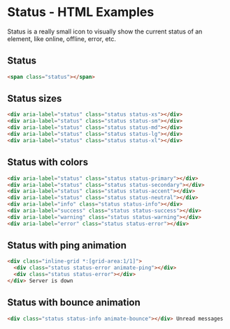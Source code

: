 # Status - HTML Examples

Status is a really small icon to visually show the current status of an element, like online, offline, error, etc.

## Status

```html
<span class="status"></span>
```

## Status sizes

```html
<div aria-label="status" class="status status-xs"></div>
<div aria-label="status" class="status status-sm"></div>
<div aria-label="status" class="status status-md"></div>
<div aria-label="status" class="status status-lg"></div>
<div aria-label="status" class="status status-xl"></div>
```

## Status with colors

```html
<div aria-label="status" class="status status-primary"></div>
<div aria-label="status" class="status status-secondary"></div>
<div aria-label="status" class="status status-accent"></div>
<div aria-label="status" class="status status-neutral"></div>
<div aria-label="info" class="status status-info"></div>
<div aria-label="success" class="status status-success"></div>
<div aria-label="warning" class="status status-warning"></div>
<div aria-label="error" class="status status-error"></div>
```

## Status with ping animation

```html
<div class="inline-grid *:[grid-area:1/1]">
  <div class="status status-error animate-ping"></div>
  <div class="status status-error"></div>
</div> Server is down
```

## Status with bounce animation

```html
<div class="status status-info animate-bounce"></div> Unread messages
```

